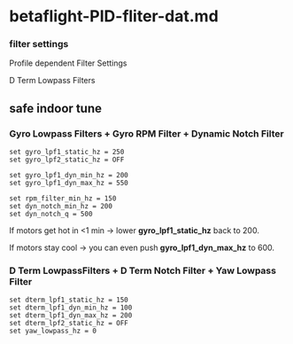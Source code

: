 
# betaflight-PID-fliter-dat.md


### filter settings 

Profile dependent Filter Settings

D Term Lowpass Filters



## safe indoor tune 

### Gyro Lowpass Filters + Gyro RPM Filter + Dynamic Notch Filter 


    set gyro_lpf1_static_hz = 250
    set gyro_lpf2_static_hz = OFF

    set gyro_lpf1_dyn_min_hz = 200
    set gyro_lpf1_dyn_max_hz = 550

    set rpm_filter_min_hz = 150
    set dyn_notch_min_hz = 200
    set dyn_notch_q = 500

If motors get hot in <1 min → lower **gyro_lpf1_static_hz** back to 200.

If motors stay cool → you can even push **gyro_lpf1_dyn_max_hz** to 600.



### D Term LowpassFilters + D Term Notch Filter + Yaw Lowpass Filter

    set dterm_lpf1_static_hz = 150
    set dterm_lpf1_dyn_min_hz = 100
    set dterm_lpf1_dyn_max_hz = 200
    set dterm_lpf2_static_hz = OFF
    set yaw_lowpass_hz = 0
